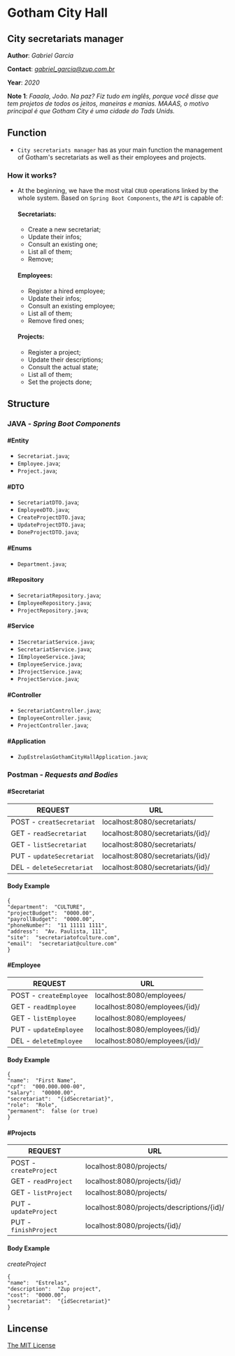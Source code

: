 # Gotham City Hall
## City secretariats manager

**Author**: *Gabriel Garcia*

**Contact**: *gabriel_garcia@zup.com.br*

**Year**: *2020*

**Note 1**: *Faaala, João. Na paz? Fiz tudo em inglês, porque você disse que tem projetos de todos os jeitos, maneiras e manias. MAAAS, o motivo principal é que Gotham City é uma cidade do Tads Unids.*

## Function

- `City secretariats manager` has as your main function the management of Gotham's secretariats as well as their employees and projects.

### How it works?

- At the beginning, we have the most vital `CRUD` operations linked by the whole system. Based on  `Spring Boot Components`, the `API` is capable of:

	#### Secretariats:
	- Create a new secretariat;
	- Update their infos;
	- Consult an existing one;
	- List all of them;
	- Remove;

	#### Employees:
	- Register a hired employee;
	- Update their infos;
	- Consult an existing employee;
	- List all of them;
	- Remove fired ones;

	#### Projects:
	- Register a project;
	- Update their descriptions;
	- Consult the actual state;
	- List all of them;
	- Set the projects done;

## Structure

### JAVA - *Spring Boot Components*

#### #Entity
- `Secretariat.java`;
- `Employee.java`;
- `Project.java`;

#### #DTO
- `SecretariatDTO.java`;
- `EmployeeDTO.java`;
- `CreateProjectDTO.java`;
- `UpdateProjectDTO.java`;
- `DoneProjectDTO.java`;

#### #Enums
- `Department.java`;

#### #Repository
- `SecretariatRepository.java`;
- `EmployeeRepository.java`;
- `ProjectRepository.java`;

#### #Service
- `ISecretariatService.java`;
- `SecretariatService.java`;
- `IEmployeeService.java`;
- `EmployeeService.java`;
- `IProjectService.java`;
- `ProjectService.java`;

#### #Controller
- `SecretariatController.java`;
- `EmployeeController.java`;
- `ProjectController.java`;

#### #Application
- `ZupEstrelasGothamCityHallApplication.java`;

### Postman - *Requests and Bodies*

#### #Secretariat
| REQUEST | URL |
|--|--|
| POST - `creatSecretariat`| localhost:8080/secretariats/ |
| GET - `readSecretariat`| localhost:8080/secretariats/{id}/ |
| GET - `listSecretariat`| localhost:8080/secretariats/ |
| PUT - `updateSecretariat`| localhost:8080/secretariats/{id}/ |
| DEL - `deleteSecretariat`| localhost:8080/secretariats/{id}/ |

#### Body Example

    {
    "department":  "CULTURE",
    "projectBudget":  "0000.00",
    "payrollBudget":  "0000.00",
    "phoneNumber":  "11 11111 1111",
    "address":  "Av. Paulista, 111",
    "site":  "secretariatofculture.com",
    "email":  "secretariat@culture.com"
    }

#### #Employee
| REQUEST | URL |
|--|--|
| POST - `createEmployee`| localhost:8080/employees/ |
| GET - `readEmployee`| localhost:8080/employees/{id}/ |
| GET - `listEmployee`| localhost:8080/employees/ |
| PUT - `updateEmployee`| localhost:8080/employees/{id}/ |
| DEL - `deleteEmployee`| localhost:8080/employees/{id}/ |

#### Body Example

    {
    "name":  "First Name",
    "cpf":  "000.000.000-00",
    "salary":  "00000.00",
    "secretariat":  "{idSecretariat}",
    "role":  "Role",
    "permanent":  false (or true)
    }

#### #Projects
| REQUEST | URL |
|--|--|
| POST - `createProject`| localhost:8080/projects/ |
| GET - `readProject`| localhost:8080/projects/{id}/ |
| GET - `listProject`| localhost:8080/projects/ |
| PUT - `updateProject`| localhost:8080/projects/descriptions/{id}/ |
| PUT - `finishProject`| localhost:8080/projects/{id}/ |

#### Body Example

*createProject*

    {
    "name":  "Estrelas",
    "description":  "Zup project",
    "cost":  "0000.00",
    "secretariat":  "{idSecretariat}"
    }

## Lincense

[The MIT License](https://opensource.org/licenses/MIT)